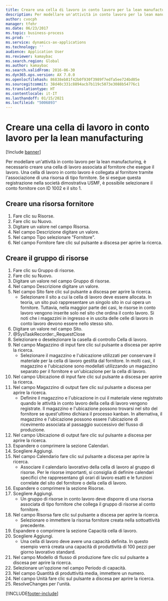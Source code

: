 ```yaml
---
title: Creare una cella di lavoro in conto lavoro per la lean manufacturing
description: Per modellare un'attività in conto lavoro per la lean manufacturing, è necessario creare una cella di lavoro associata al fornitore che esegue il lavoro.
author: cvocph
manager: tfehr
ms.date: 06/23/2017
ms.topic: business-process
ms.prod: ''
ms.service: dynamics-ax-applications
ms.technology: ''
audience: Application User
ms.reviewer: kamaybac
ms.search.region: Global
ms.author: kamaybac
ms.search.validFrom: 2016-06-30
ms.dyn365.ops.version: AX 7.0.0
ms.openlocfilehash: 86838eb81f42b0f930f3989f7edfa5ee724bd05e
ms.sourcegitcommit: 38d40c331c8894acb7b119c5073e3088b54776c1
ms.translationtype: HT
ms.contentlocale: it-IT
ms.lasthandoff: 01/15/2021
ms.locfileid: "5006893"
---
```

# <a name="create-a-subcontracted-work-cell-for-lean-manufacturing"></a>Creare una cella di lavoro in conto lavoro per la lean manufacturing

[!include [banner](../../includes/banner.md)]

Per modellare un'attività in conto lavoro per la lean manufacturing, è necessario creare una cella di lavoro associata al fornitore che esegue il lavoro. Una cella di lavoro in conto lavoro è collegata al fornitore tramite l'associazione di una risorsa di tipo fornitore. Se si esegue questa registrazione nella società dimostrativa USMF, è possibile selezionare il conto fornitore con ID 1002 e il sito 1.


## <a name="create-a-vendor-resource"></a>Creare una risorsa fornitore
1. Fare clic su Risorse.
2. Fare clic su Nuovo.
3. Digitare un valore nel campo Risorsa.
4. Nel campo Descrizione digitare un valore.
5. Nel campo Tipo selezionare "Fornitore".
6. Nel campo Fornitore fare clic sul pulsante a discesa per aprire la ricerca.

## <a name="create-the-resource-group"></a>Creare il gruppo di risorse
1. Fare clic su Gruppo di risorse.
2. Fare clic su Nuovo.
3. Digitare un valore nel campo Gruppo di risorse.
4. Nel campo Descrizione digitare un valore.
5. Nel campo Sito fare clic sul pulsante a discesa per aprire la ricerca.
    * Selezionare il sito a cui la cella di lavoro deve essere allocata. In teoria, un sito può rappresentare un singolo sito in cui opera un fornitore. Tuttavia, nella maggior parte dei casi, le risorse in conto lavoro vengono inserite solo nel sito che ordina il conto lavoro. Si noti che i magazzini in ingresso e in uscita delle celle di lavoro in conto lavoro devono essere nello stesso sito.  
6. Digitare un valore nel campo Sito.
7. @SysTaskRecorder:_RequestClose
8. Selezionare o deselezionare la casella di controllo Cella di lavoro.
9. Nel campo Magazzino di input fare clic sul pulsante a discesa per aprire la ricerca.
    * Selezionare il magazzino e l'ubicazione utilizzati per conservare il materiale per la cella di lavoro gestita dal fornitore. In molti casi, il magazzino e l'ubicazione sono modellati utilizzando un magazzino separato per il fornitore e un'ubicazione per la cella di lavoro.  
10. Nel campo Ubicazione di input fare clic sul pulsante a discesa per aprire la ricerca.
11. Nel campo Magazzino di output fare clic sul pulsante a discesa per aprire la ricerca.
    * Definire il magazzino e l'ubicazione in cui il materiale viene registrato quando le attività in conto lavoro della cella di lavoro vengono registrate. Il magazzino e l'ubicazione possono trovarsi nel sito del fornitore se quest'ultimo dichiara il processo kanban. In alternativa, il magazzino e l'ubicazione possono essere l'ubicazione di ricevimento associata al passaggio successivo del flusso di produzione.  
12. Nel campo Ubicazione di output fare clic sul pulsante a discesa per aprire la ricerca.
13. Espandere o comprimere la sezione Calendari.
14. Scegliere Aggiungi.
15. Nel campo Calendario fare clic sul pulsante a discesa per aprire la ricerca.
    * Associare il calendario lavorativo della cella di lavoro al gruppo di risorse. Per le risorse importanti, si consiglia di definire calendari specifici che rappresentano gli orari di lavoro esatti e le funzioni correlate del sito del fornitore o della cella di lavoro.  
16. Espandere o comprimere la sezione Risorse.
17. Scegliere Aggiungi.
    * Un gruppo di risorse in conto lavoro deve disporre di una risorsa associata di tipo fornitore che collega il gruppo di risorse al conto fornitore.  
18. Nel campo Risorsa fare clic sul pulsante a discesa per aprire la ricerca.
    * Selezionare o immettere la risorsa fornitore creata nella sottoattività precedente.  
19. Espandere o comprimere la sezione Capacità cella di lavoro.
20. Scegliere Aggiungi.
    * Una cella di lavoro deve avere una capacità definita. In questo esempio verrà creata una capacità di produttività di 100 pezzi per giorno lavorativo standard.  
21. Nel campo Modello di flusso di produzione fare clic sul pulsante a discesa per aprire la ricerca.
22. Selezionare un'opzione nel campo Periodo di capacità.
23. Nel campo Quantità di produttività media, immettere un numero.
24. Nel campo Unità fare clic sul pulsante a discesa per aprire la ricerca.
25. ResolveChanges per l'unità.



[!INCLUDE[footer-include](../../../includes/footer-banner.md)]